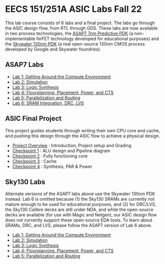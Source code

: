 # EECS 151/251A ASIC Labs Fall 22

This lab course consists of 6 labs and a final project. The labs go through the ASIC design flow, from RTL through GDS. 
These labs are now available in two process technologies, 
the [ASAP7 7nm Predictive PDK](http://asap.asu.edu/asap/) (a non-implementable finFET technology developed for educational purposes)
and the [Skywater 130nm PDK](https://skywater-pdk.readthedocs.io/en/latest/) (a real open-source 130nm CMOS process developed by Google and Skywater foundries).

## ASAP7 Labs
- [Lab 1: Getting Around the Compute Environment](lab1/spec.md)
- [Lab 2: Simulation](lab2/spec.md)
- [Lab 3: Logic Synthesis](lab3/spec.md)
- [Lab 4: Floorplanning, Placement, Power, and CTS](lab4/spec.md)
- [Lab 5: Parallelization and Routing](lab5/spec.md)
- [Lab 6: SRAM Integration, DRC, LVS](lab6/spec.md)

## ASIC Final Project
This project guides students through writing their own CPU core and cache, and pushing this design through the ASIC flow to achieve a physical design. 
- [Project Overview](project/overview.md) : Introduction, Project setup and Grading
- [Checkpoint 1](project/checkpoint1.md) :  ALU design and Pipeline diagram 
- [Checkpoint 2](project/checkpoint2.md) : Fully functioning core
- [Checkpoint 3](project/checkpoint3.md) : Cache
- [Checkpoint 4](project/checkpoint4.md) : Synthesis, PAR & Power

## Sky130 Labs
Alternate versions of the ASAP7 labs above use the Skywater 130nm PDK instead. Lab 6 is omitted because (1) the Sky130 SRAMs are currently not mature enough to be used for educational purposes, and (2) for DRC/LVS, the Sky130 Calibre decks are still under NDA, and while the open-source decks are available (for use with Magic and Netgen), our ASIC design flow does not currently support these open-source EDA tools. To learn about SRAMs, DRC, and LVS, please follow the ASAP7 version of Lab 6 above.
- [Lab 1: Getting Around the Compute Environment](lab1/spec.md)
- [Lab 2: Simulation](lab2/spec_sky130.md)
- [Lab 3: Logic Synthesis](lab3/spec_sky130.md)
- [Lab 4: Floorplanning, Placement, Power, and CTS](lab4/spec_sky130.md)
- [Lab 5: Parallelization and Routing](lab5/spec_sky130.md)
